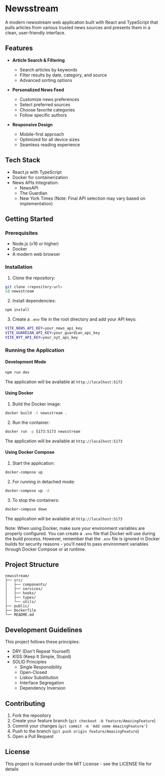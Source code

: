 # Newsstream

A modern newsstream web application built with React and TypeScript that pulls articles from various trusted news sources and presents them in a clean, user-friendly interface.

## Features

- **Article Search & Filtering**

  - Search articles by keywords
  - Filter results by date, category, and source
  - Advanced sorting options

- **Personalized News Feed**

  - Customize news preferences
  - Select preferred sources
  - Choose favorite categories
  - Follow specific authors

- **Responsive Design**
  - Mobile-first approach
  - Optimized for all device sizes
  - Seamless reading experience

## Tech Stack

- React.js with TypeScript
- Docker for containerization
- News APIs Integration:
  - NewsAPI
  - The Guardian
  - New York Times
    (Note: Final API selection may vary based on implementation)

## Getting Started

### Prerequisites

- Node.js (v16 or higher)
- Docker
- A modern web browser

### Installation

1. Clone the repository:

```bash
git clone <repository-url>
cd newsstream
```

2. Install dependencies:

```bash
npm install
```

3. Create a `.env` file in the root directory and add your API keys:

```bash
VITE_NEWS_API_KEY=your_news_api_key
VITE_GUARDIAN_API_KEY=your_guardian_api_key
VITE_NYT_API_KEY=your_nyt_api_key
```

### Running the Application

#### Development Mode

```bash
npm run dev
```

The application will be available at `http://localhost:5173`

#### Using Docker

1. Build the Docker image:

```bash
docker build -t newsstream .
```

2. Run the container:

```bash
docker run -p 5173:5173 newsstream
```

The application will be available at `http://localhost:5173`

#### Using Docker Compose

1. Start the application:

```bash
docker-compose up
```

2. For running in detached mode:

```bash
docker-compose up -d
```

3. To stop the containers:

```bash
docker-compose down
```

The application will be available at `http://localhost:5173`

Note: When using Docker, make sure your environment variables are properly configured. You can create a `.env` file that Docker will use during the build process. However, remember that the `.env` file is ignored in Docker builds for security reasons - you'll need to pass environment variables through Docker Compose or at runtime.

## Project Structure

```
newsstream/
├── src/
│   ├── components/
│   ├── services/
│   ├── hooks/
│   ├── types/
│   └── utils/
├── public/
├── Dockerfile
└── README.md
```

## Development Guidelines

This project follows these principles:

- DRY (Don't Repeat Yourself)
- KISS (Keep It Simple, Stupid)
- SOLID Principles
  - Single Responsibility
  - Open-Closed
  - Liskov Substitution
  - Interface Segregation
  - Dependency Inversion

## Contributing

1. Fork the repository
2. Create your feature branch (`git checkout -b feature/AmazingFeature`)
3. Commit your changes (`git commit -m 'Add some AmazingFeature'`)
4. Push to the branch (`git push origin feature/AmazingFeature`)
5. Open a Pull Request

## License

This project is licensed under the MIT License - see the LICENSE file for details
